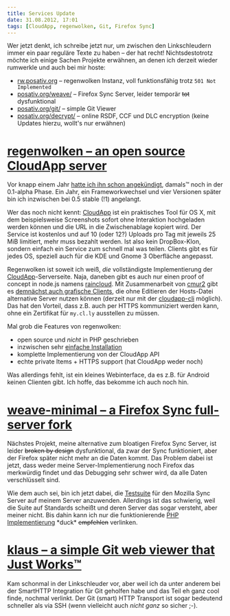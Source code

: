 ```yaml
---
title: Services Update
date: 31.08.2012, 17:01
tags: [CloudApp, regenwolken, Git, Firefox Sync]
---
```


Wer jetzt denkt, ich schreibe jetzt nur, um zwischen den Linkschleudern immer
ein paar reguläre Texte zu haben – der hat recht! Nichtsdestotrotz möchte ich
einige Sachen Projekte erwähnen, an denen ich derzeit wieder rumwerkle und auch
bei mir hoste:

- [rw.posativ.org](http://rw.posativ.org/) – regenwolken Instanz, voll
  funktionsfähig trotz `501 Not Implemented`
- [posativ.org/weave/](https://posativ.org/weave/) – Firefox Sync Server, leider
  temporär ~~tot~~ dysfunktional
- [posativ.org/git/](https://posativ.org/git/) – simple Git Viewer
- [posativ.org/decrypt/](http://posativ.org/decrypt/) – online RSDF, CCF und DLC
  encryption (keine Updates hierzu, wollt's nur erwähnen)

#  [regenwolken – an open source CloudApp server][0]

Vor knapp einem Jahr [hatte ich ihn schon angekündigt][1], damals™ noch in der
0.1-alpha Phase. Ein Jahr, ein Frameworkwechsel und vier Versionen später bin
ich inzwischen bei 0.5 stable (!1) angelangt.

Wer das noch nicht kennt: [CloudApp][2] ist ein praktisches Tool für OS X, mit
dem beispielsweise Screenshots sofort ohne Interaktion hochgeladen werden können
und die URL in die Zwischenablage kopiert wird. Der Service ist kostenlos und
auf 10 (oder 12?) Uploads pro Tag mit jeweils 25 MiB limitiert, mehr muss
bezahlt werden. Ist also kein DropBox-Klon, sondern einfach ein Service zum
schnell mal was teilen. Clients gibt es für jedes OS, speziell auch für die KDE
und Gnome 3 Oberfläche angepasst.

Regenwolken ist soweit ich weiß, *die* vollständigste Implementierung der
[CloudApp][2]-Serverseite. Naja, daneben gibt es auch nur einen proof of concept
in node.js namens [raincloud][3]. Mit Zusammenarbeit von [cmur2][4] gibt es
[demnächst auch grafische Clients][5], die ohne Editieren der Hosts-Datei
alternative Server nutzen können (derzeit nur mit der [cloudapp-cli][11]
möglich). Das hat den Vorteil, dass z.B. auch per HTTPS kommuniziert werden
kann, ohne ein Zertifikat für `my.cl.ly` ausstellen zu müssen.

Mal grob die Features von regenwolken:

- open source und *nicht* in PHP geschrieben
- inzwischen sehr [einfache Installation][6]
- komplette Implementierung von der CloudApp API
- echte private Items + HTTPS support (hat CloudApp weder noch)

Was allerdings fehlt, ist ein kleines Webinterface, da es z.B. für Android
keinen Clienten gibt. Ich hoffe, das bekomme ich auch noch hin.

# [weave-minimal – a Firefox Sync full-server fork][7]

Nächstes Projekt, meine alternative zum bloatigen Firefox Sync Server, ist
leider ~~broken by design~~ dysfunktional, da zwar der Sync funktioniert, aber
der Firefox später nicht mehr an die Daten kommt. Das Problem dabei ist jetzt,
dass weder meine Server-Implementierung noch Firefox das merkwürdig findet und
das Debugging sehr schwer wird, da alle Daten verschlüsselt sind.

Wie dem auch sei, bin ich jetzt dabei, die [Testsuite][8] für den Mozilla Sync
Server auf meinem Server anzuwenden. Allerdings ist das schwierig, weil die
Suite auf Standards scheißt und deren Server das sogar versteht, aber meiner
nicht. Bis dahin kann ich nur die funktionierende [PHP Implementierung][9]
\*duck\* ~~empfehlen~~ verlinken.

# [klaus – a simple Git web viewer that Just Works™][10]

Kam schonmal in der Linkschleuder vor, aber weil ich da unter anderem bei der
SmartHTTP Integration für Git geholfen habe und das Teil eh ganz cool finde,
nochmal verlinkt. Der Git (smart) HTTP Transport ist sogar bedeutend schneller als
via SSH (wenn vielleicht auch *nicht ganz* so sicher ;-).

[0]: https://github.com/posativ/regenwolken/
[1]: /2011/regenwolken-hosting-cloudapp-on-your-own-server/
[2]: http://developer.getcloudapp.com/
[3]: https://github.com/rixth/raincloud
[4]: http://mycrobase.de/
[5]: https://github.com/cmur2/jcloudapp/
[6]: https://github.com/posativ/regenwolken/#quickstart
[7]: https://github.com/posativ/weave-minimal
[8]: https://github.com/mozilla-services/server-full/tree/master/tests
[9]: https://www.ohnekontur.de/2012/06/24/fsyncms-version-0-11-setup-page/
[10]: https://github.com/jonashaag/klaus
[11]: https://github.com/cmur2/cloudapp-cli

